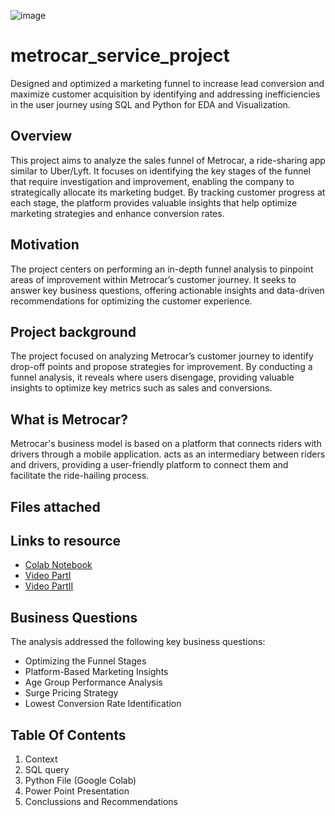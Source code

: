 ![image](https://github.com/user-attachments/assets/abbb3710-130f-49f3-bdb3-de86e15837b0)

# metrocar_service_project
Designed and optimized a marketing funnel to increase lead conversion and maximize customer acquisition by identifying and addressing inefficiencies in the user journey using SQL and Python for EDA and Visualization. 
## Overview
This project aims to analyze the sales funnel of Metrocar, a ride-sharing app similar to Uber/Lyft. It focuses on identifying the key stages of the funnel that require investigation and improvement, enabling the company to strategically allocate its marketing budget. By tracking customer progress at each stage, the platform provides valuable insights that help optimize marketing strategies and enhance conversion rates.
## Motivation
The project centers on performing an in-depth funnel analysis to pinpoint areas of improvement within Metrocar’s customer journey. It seeks to answer key business questions, offering actionable insights and data-driven recommendations for optimizing the customer experience.
## Project background 
The project focused on analyzing Metrocar’s customer journey to identify drop-off points and propose strategies for improvement. By conducting a funnel analysis, it reveals where users disengage, providing valuable insights to optimize key metrics such as sales and conversions.
## What is Metrocar?
Metrocar's business model is based on a platform that connects riders with drivers through a mobile application. acts as an intermediary between riders and drivers, providing a user-friendly platform to connect them and facilitate the ride-hailing process.
## Files attached 

## Links to resource

- [Colab Notebook](https://colab.research.google.com/drive/1pvm6u5kE7ZJ6JfSj2WRIBXXqqCShEfn-?usp=sharing)
- [Video PartI](https://www.loom.com/share/6bc68cf5b73c489e8cec66f8124b4bb2?sid=6ef0b7ea-e695-4f4c-bb23-3796aa2aeac8)
- [Video PartII](https://www.loom.com/share/0266c5263ba54daca4c1b122e1520d75?sid=239a3a07-6cbd-4b76-a74c-e135ca2bc921)


## Business Questions
The analysis addressed the following key business questions:

* Optimizing the Funnel Stages
* Platform-Based Marketing Insights
* Age Group Performance Analysis
* Surge Pricing Strategy
* Lowest Conversion Rate Identification

## Table Of Contents

1. Context
2. SQL query
3. Python File (Google Colab)
4. Power Point Presentation
5. Conclussions and Recommendations
 
